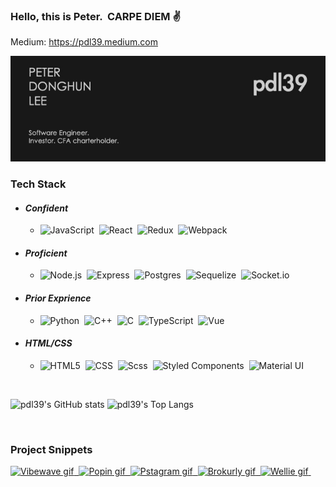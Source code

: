 ### Hello, this is Peter. &nbsp;CARPE DIEM :v:

Medium: https://pdl39.medium.com </br>

<img src="/assets/banner/pdl-banner-20210904.jpg" width="850">

### **Tech Stack**

- #### _Confident_
  - ![JavaScript](https://img.shields.io/badge/-JavaScript-05122A?style=plastic&logo=javascript)&nbsp;
    ![React](https://img.shields.io/badge/-React-05122A?style=plastic&logo=react)&nbsp;
    ![Redux](https://img.shields.io/badge/-Redux-05122A?style=plastic&logo=redux&logoColor=6131AE)&nbsp;
    ![Webpack](https://img.shields.io/badge/Webpack-05122A?style=plastic&logo=Webpack&logoColor=7CCCF7)&nbsp;
- #### _Proficient_
  - ![Node.js](https://img.shields.io/badge/-Node.js-05122A?style=plastic&logo=node.js)&nbsp;
    ![Express](https://img.shields.io/badge/-Express-05122A?style=plastic&logo=express)&nbsp;
    ![Postgres](https://img.shields.io/badge/-Postgres-05122A?style=plastic&logo=postgresql)&nbsp;
    ![Sequelize](https://img.shields.io/badge/-Sequelize-05122A?style=plastic&logo=sequelize)&nbsp;
    ![Socket.io](https://img.shields.io/badge/-Socket.io-05122A?style=plastic&logo=socket.io)&nbsp;
- #### _Prior Exprience_
  - ![Python](https://img.shields.io/badge/-Python-05122A?style=plastic&logo=python)&nbsp;
    ![C++](https://img.shields.io/badge/-C++-05122A?style=plastic&logo=cplusplus&logoColor=1C5697)&nbsp;
    ![C](https://img.shields.io/badge/-C-05122A?style=plastic&logo=c)&nbsp;
    ![TypeScript](https://img.shields.io/badge/-TypeScript-05122A?style=plastic&logo=typescript)&nbsp;
    ![Vue](https://img.shields.io/badge/Vue-05122A?style=plastic&logo=Vue.js&logoColor=43B67A)&nbsp;
- #### _HTML/CSS_
  - ![HTML5](https://img.shields.io/badge/-HTML5-05122A?style=plastic&logo=html5)&nbsp;
    ![CSS](https://img.shields.io/badge/-CSS-05122A?style=plastic&logo=css3&logoColor=1572B6)&nbsp;
    ![Scss](https://img.shields.io/badge/-Scss-05122A?style=plastic&logo=sass&logoColor=CF649A)&nbsp;
    ![Styled Components](https://img.shields.io/badge/Styled_Components-05122A?style=plastic&logo=styled-components&logoColor=D05881)&nbsp;
    ![Material UI](https://img.shields.io/badge/Material%20UI-05122A?style=plastic&logo=materialui&logoColor=619cd9)&nbsp;

<br/>

![pdl39's GitHub stats](https://github-readme-stats.vercel.app/api?username=pdl39&count_private=true&hide=issues&show_icons=true&theme=dark)
![pdl39's Top Langs](https://github-readme-stats.vercel.app/api/top-langs/?username=pdl39&layout=compact&theme=dark&exclude_repo=donghunlee-personalweb)

<br/>

### **Project Snippets**

<a href="https://github.com/vibewave/vibewave" target="_blank"><img src="/assets/project-gifs/vibewave-snippet.gif" alt="Vibewave gif" height="155">&nbsp;
<a href="https://github.com/team-popin/popin" target="_blank"><img src="/assets/project-gifs/popin-snippet.gif" alt="Popin gif" height="155">&nbsp;
<a href="https://github.com/pdl39/pstagram" target="_blank"><img src="/assets/project-gifs/pstagram1.gif" alt="Pstagram gif" height="155">&nbsp;
<a href="https://github.com/pdl39/Brokurly-FE" target="_blank"><img src="/assets/project-gifs/brokurly-main-page.gif" alt="Brokurly gif" height="155">&nbsp;
<a href="https://github.com/pdl39/Wellie-FE" target="_blank"><img src="/assets/project-gifs/wellie-subscribe.gif" alt="Wellie gif" height="155">&nbsp;
